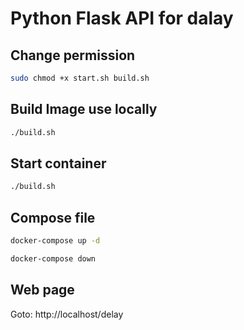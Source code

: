 # Python Flask API for dalay

## Change permission
```bash
sudo chmod +x start.sh build.sh
```
## Build Image use locally
```bash
./build.sh
```
## Start container
```bash
./build.sh
```

## Compose file
```bash
docker-compose up -d
```
```bash
docker-compose down
```


## Web page 
Goto: http://localhost/delay